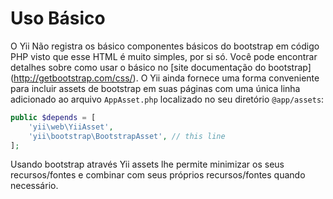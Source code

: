 Uso Básico
===========

O Yii Não registra os básico componentes básicos do bootstrap em código PHP visto que esse HTML é muito simples, por si só. 
Você pode encontrar detalhes sobre como usar o básico no [site documentação do bootstrap] (http://getbootstrap.com/css/). O Yii ainda fornece uma
forma conveniente para incluir assets de bootstrap em suas páginas com uma única linha adicionado ao arquivo `AppAsset.php` localizado no seu 
diretório `@app/assets`:

```php
public $depends = [
    'yii\web\YiiAsset',
    'yii\bootstrap\BootstrapAsset', // this line
];
```

Usando bootstrap através Yii assets lhe permite minimizar os seus recursos/fontes e combinar com seus próprios recursos/fontes quando
necessário.
